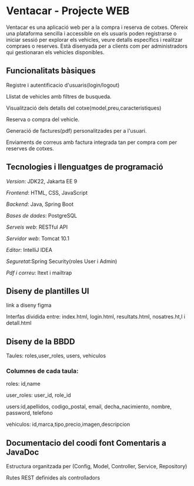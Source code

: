 # Ventacar - Projecte WEB

Ventacar es una aplicació web per a la compra i reserva de cotxes. Ofereix una plataforma sencilla i accessible on els usuaris poden registrarse o iniciar sessió per explorar els vehicles, veure detalls específics i realitzar compraes o reserves. Està disenyada per a clients com per administradors qui gestionaran els vehicles disponibles.


## **Funcionalitats bàsiques**

Registre i autentificacio d'usuaris(login/logout)

Llistat de vehicles amb filtres de busqueda.

Visualització dels detalls del cotxe(model,preu,caracteristiques)

Reserva o compra del vehicle.

Generació de factures(pdf) personalitzades per a l'usuari.

Enviaments de correus amb factura integrada tan per compra com per reserves de cotxes.


## **Tecnologies i llenguatges de programació**

*Version*: JDK22, Jakarta EE 9

*Frontend*: HTML, CSS, JavaScript

*Backend*: Java, Spring Boot

*Bases de dades*: PostgreSQL

*Serveis web*: RESTful API

*Servidor web*: Tomcat 10.1

*Editor*: IntelliJ IDEA

*Seguretat*:Spring Security(roles User i Admin)

*Pdf i correu*: Itext i mailtrap


## **Diseny de plantilles UI**

link a diseny figma

Interfas dividida entre: index.html, login.html, resultats.html, nosatres.ht,l i detall.html


## **Diseny de la BBDD**

Taules: roles,user_roles, users, vehiculos

### Columnes de cada taula:

roles: id,name

user_roles: user_id, role_id

users:id,apellidos, codigo_postal, email, decha_nacimiento, nombre, password, telefono

vehiculos: id,marca,tipo,precio,imagen,descripcion


## **Documentacio del coodi font Comentaris a JavaDoc**

Estructura organitzada per (Config, Model, Controller, Service, Repository)

Rutes REST definides als controlladors
